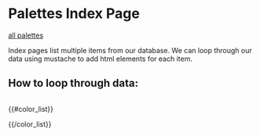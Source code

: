 # Palettes Index Page

<div class="landing">
    <a href="/palettes"> all palettes </a>


Index pages list multiple items from our database. We can loop through our data using mustache to add html elements for each item. 

## How to loop through data:
```html
```

{{#color_list}}

{{/color_list}}